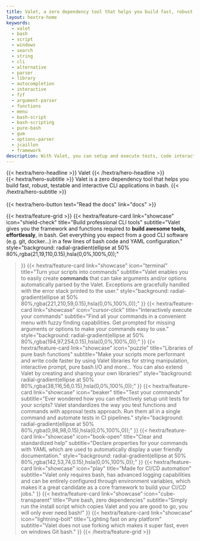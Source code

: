 ```yaml
---
title: Valet, a zero dependency tool that helps you build fast, robust, testable and interactive CLI applications in bash.
layout: hextra-home
keywords:
  - valet
  - bash
  - script
  - windows
  - search
  - string
  - cli
  - alternative
  - parser
  - library
  - autocompletion
  - interactive
  - fzf
  - argument-parser
  - functions
  - menu
  - bash-script
  - bash-scripting
  - pure-bash
  - gum
  - options-parser
  - jcaillon
  - framework
description: With Valet, you can setup and execute tests, code interactive experiences for your users, navigate and execute your scripts (called commands) from a searchable menu interface, and more! It provides libraries of functions that can be sourced to solve standard programming needs such as string, array or file manipulation, prompting the user, and so on...
---
```


<div class="hx-mt-6 hx-mb-6">
{{< hextra/hero-headline >}}
  Valet
{{< /hextra/hero-headline >}}
</div>

<div class="hx-mb-12">
{{< hextra/hero-subtitle >}}
  Valet is a zero dependency tool that helps you build fast, robust, testable and interactive CLI applications in bash.
{{< /hextra/hero-subtitle >}}
</div>

<img id="logo1" src="logo.png" alt="logo" height="3rem" width="auto" />
<img id="logo1-dark" src="logo-dark.png" alt="logo" height="3rem" width="auto" />
<script>
if (document.documentElement.style.colorScheme === "dark") {
  document.getElementById("logo1").style.display = "none";
  document.getElementById("logo1-dark").style.display = "block";
} else {
  document.getElementById("logo1").style.display = "block";
  document.getElementById("logo1-dark").style.display = "none";
}
</script>

<div class="hx-mt-6"></div>

<div class="hx-mb-6">
{{< hextra/hero-button text="Read the docs" link="docs" >}}
</div>

<div class="hx-mt-6"></div>

<!-- class="hx-aspect-auto md:hx-aspect-[1.1/1] max-md:hx-min-h-[340px]"
image="images/build-professional-cli-tools.png"
imageClass="hx-top-[40%] hx-left-[36px] hx-w-[110%] sm:hx-w-[110%] dark:hx-opacity-80" -->

{{< hextra/feature-grid >}}
  {{< hextra/feature-card
    link="showcase"
    icon="shield-check"
    title="Build professional CLI tools"
    subtitle="Valet gives you the framework and functions required to **build awesome tools, effortlessly**, in bash. Get everything you expect from a good CLI software (e.g. git, docker...) in a few lines of bash code and YAML configuration."
    style="background: radial-gradient(ellipse at 50% 80%,rgba(21,19,110,0.15),hsla(0,0%,100%,0));"
  >}}
  {{< hextra/feature-card
    link="showcase"
    icon="terminal"
    title="Turn your scripts into commands"
    subtitle="Valet enables you to easily create **commands** that can take arguments and/or options automatically parsed by the Valet. Exceptions are gracefully handled with the error stack printed to the user."
    style="background: radial-gradient(ellipse at 50% 80%,rgba(221,210,59,0.15),hsla(0,0%,100%,0));"
  >}}
  {{< hextra/feature-card
    link="showcase"
    icon="cursor-click"
    title="Interactively execute your commands"
    subtitle="Find all your commands in a convenient menu with fuzzy finding capabilities. Get prompted for missing arguments or options to make your commands easy to use."
    style="background: radial-gradient(ellipse at 50% 80%,rgba(194,97,254,0.15),hsla(0,0%,100%,0));"
  >}}
  {{< hextra/feature-card
    link="showcase"
    icon="puzzle"
    title="Libraries of pure bash functions"
    subtitle="Make your scripts more performant and write code faster by using Valet libraries for string manipulation, interactive prompt, pure bash I/O and more... You can also extend Valet by creating and sharing your own libraries!"
    style="background: radial-gradient(ellipse at 50% 80%,rgba(38,116,56,0.15),hsla(0,0%,100%,0));"
  >}}
  {{< hextra/feature-card
    link="showcase"
    icon="beaker"
    title="Test your commands"
    subtitle="Ever wondered how you can effectively setup unit tests for your scripts? Valet standardizes the way you test functions and commands with approval tests approach. Run them all in a single command and automate tests in CI pipelines."
    style="background: radial-gradient(ellipse at 50% 80%,rgba(0,98,98,0.15),hsla(0,0%,100%,0));"
  >}}
  {{< hextra/feature-card
    link="showcase"
    icon="book-open"
    title="Clear and standardized help"
    subtitle="Declare properties for your commands with YAML which are used to automatically display a user friendly documentation."
    style="background: radial-gradient(ellipse at 50% 80%,rgba(142,53,74,0.15),hsla(0,0%,100%,0));"
  >}}
  {{< hextra/feature-card
    link="showcase"
    icon="play"
    title="Made for CI/CD automation"
    subtitle="Valet only requires bash, has advanced logging capabilities and can be entirely configured through environment variables, which makes it a great candidate as a core framework to build your CI/CD jobs."
  >}}
  {{< hextra/feature-card
    link="showcase"
    icon="cube-transparent"
    title="Pure bash, zero dependencies"
    subtitle="Simply run the install script which copies Valet and you are good to go, you will only ever need bash!"
  >}}
  {{< hextra/feature-card
    link="showcase"
    icon="lightning-bolt"
    title="Lighting fast on any platform"
    subtitle="Valet does not use forking which makes it super fast, even on windows Git bash."
  >}}
{{< /hextra/feature-grid >}}
